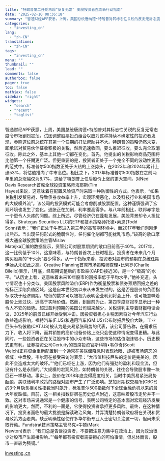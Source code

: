```yaml
---
title: "特朗普第二任期再现“反复无常” 美股投资者亟需新行动指南"
date: "2025-02-10 08:36:18"
summary: "智通财经APP获悉，上周，美国总统唐纳德•特朗普对其标志性关税的反复无常态度令市场剧烈震荡。试图调..."
categories:
  - "investing_cn"
lang:
  - "zh-CN"
translations:
  - "zh-CN"
tags:
  - "investing_cn"
menu: ""
thumbnail: ""
lead: ""
comments: false
authorbox: false
pager: true
toc: false
mathjax: false
sidebar: "right"
widgets:
  - "search"
  - "recent"
  - "taglist"
---
```


智通财经APP获悉，上周，美国总统唐纳德•特朗普对其标志性关税的反复无常态度令市场剧烈震荡。试图调整股票投资组合以应对这种持续不确定性的投资者发现，参照这位前总统在其第一个任期的打法帮助并不大。特朗普的策略仍然未变，即承诺对贸易伙伴征收积极的关税，然后迅速收回，要么推迟征收，要么完全取消征收。除此之外，基本上其他一切都在变化。首先，他提出的关税影响商品范围将比他第一个任期更广泛。但更重要的是，投资者正处于一个完全不同的波动性更高的范式中。标准普尔500指数正处于火热的上涨势头，在2023年和2024年累计上涨53%，将估值推向了牛市高位。相比之下，2017年标准普尔500指数在之前两年里的总涨幅仅为8.7%，这给了特朗普上任后股价上涨的更大空间。对Ned Davis Research首席全球投资策略师海耶斯(Tim   
Hayes)来说，这意味着在配置风险资产时采取一种防御性的方式。他表示，“如果关税引发贸易战，导致债券收益率上升，宏观环境恶化，以及科技行业和美国市场的大规模外流”，该公司的投资模式可能会考虑削减股票配置。这种谨慎强调了宏观环境也发生了变化。通胀正在加剧，利率要高得多。与八年前相比，联邦赤字是一个更令人头疼的问题。综上所述，尽管经济仍在蓬勃发展，美股背景却令人担忧得多。Strategas Securities LLC的ETF和技术策略师托德•索恩(Todd   
Sohn)表示：“我们正处于牛市进入第三年的高预期环境中，而2017年我们刚刚走出熊市。当出现任何形式的脆弱性时，任何催化剂都可能扰乱市场。”较高的敞口摩根大通全球股票策略主管Mislav   
Matejka汇编的数据显示，资管公司对股票期货的敞口目前高于40%。2017年，这一比例低于10%。这意味着，与特朗普首次上任时相比，投资者在未来几个月购买股票的“干火药”要少得多。从一个指标来看，投资者对股市的预期在总统任期伊始从未如此之高。Creative Planning首席市场策略师查理•比列罗(Charlie   
Bilello)表示，1月底，经周期调整后的市盈率(CAPE)接近38，是一个“极高”的水平。“从历史上看，这意味着未来10年股市的回报率低于平均水平，”他补充道。头寸情况也十分类似。美国股票风险溢价(ERP)作为衡量股票和债券预期回报之差的指标正深陷负值区域，这是自本世纪初以来从未发生过的。这是否是股价的负面指标取决于经济周期。较低的数字可以被视为表明企业利润将会上升，也可能意味着股价上涨过快，远高于实际价值。然而，到目前为止，第四季度财报季显示出一种令人不安的趋势。超过盈利预期的美国公司越来越少，关税谈判主导着财报电话会议，2025年的前景已经开始受到冲击。因投资者担心关税因素将对今年汽车行业收益造成影响，福特汽车(F.US)和通用汽车(GM.US)公布财报后股价大跌。工业巨头卡特彼勒(CAT.US)被认为是交易紧张局势的代表，该公司警告称，在需求压力下，收入将下降，而其销售的高价设备价格上涨只会使这种情况变得更糟。与此同时，一些投资者正在关注股市中的小众市场，这些市场的估值泡沫较小，历史模式更有利。证券投资公司Certuity的首席投资官斯科特•韦尔奇(Scott   
Welch)正将资金重新配置到一个通常在美联储降息时表现抢眼、却被市场遗忘的领域：中盘股。韦尔奇在接受采访时表示：“大市值科技巨头的定价是完美的，因此不会造成太大的破坏。”“他们已经在上涨，因为他们有强劲的盈利和现金流，但没有什么是永恒的。”大规模的宏观风险，如特朗普的关税，往往会导致股市像一块巨石一样移动。事实上，股价在2018年底变得高度相关，当时中美贸易紧张局势酝酿，美联储利率政策的路径对股市产生了广泛影响。芝加哥期权交易所(CBOE)的3个月隐含相关性指数当时飙升，标准普尔500指数创下全球金融危机以来的最大年度跌幅。目前，这一相关指数徘徊在历史低点附近，这意味着股市走势并不一致。这对市场来说通常是一个健康的信号，表明公司特定的基本面对宏观经济发展的影响更大。然而，不利的一面是，它使得投资者承担更多风险。最终，在这种情况下，投资者面临的最大挑战是解读政治风向，并弄清楚特朗普政府将在关税和贸易政策方面走向。缺乏明确性促使许多华尔街专业人士密切关注这一切，但尚未采取行动。Fundstrat技术策略主管马克•牛顿(Mark   
Newton)表示：“我们总是告诉投资者，不要把注意力集中在政治上，因为政治很少对股市产生直接影响。”“每年都有投资者需要担心的可怕事情，但总体而言，股市一直较为强韧。”

[investing_cn](https://cn.investing.com/news/stock-market-news/article-2663442)

